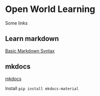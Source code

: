 # Open World Learning

Some links

## Learn markdown

<a href="https://www.markdownguide.org/basic-syntax/">Basic Markdown Syntax</a>

## mkdocs

<a href="https://squidfunk.github.io/mkdocs-material/getting-started/">mkdocs</a>

Install
`pip install mkdocs-material`

